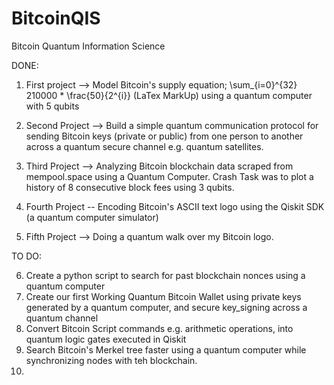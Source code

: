# BitcoinQIS
Bitcoin Quantum Information Science

DONE:

1. First project --> Model Bitcoin's supply equation;  \sum_{i=0}^{32} 210000 * \frac{50}{2^{i}} (LaTex MarkUp) using a quantum computer with 5 qubits

2. Second Project --> Build a simple quantum communication protocol for sending Bitcoin keys (private or public) from one person to another across a quantum secure channel e.g. quantum satellites.

3. Third Project --> Analyzing Bitcoin blockchain data scraped from mempool.space using a Quantum Computer. Crash Task was to plot a history of 8 consecutive block fees using 3 qubits.

4. Fourth Project -- Encoding Bitcoin's ASCII text logo using the Qiskit SDK (a quantum computer simulator)
   
5. Fifth Project --> Doing a quantum walk over my Bitcoin logo.

TO DO:

6. Create a python script to search for past blockchain nonces using a quantum computer
7. Create our first Working Quantum Bitcoin Wallet using private keys generated by a quantum computer, and secure key_signing across a quantum channel
8. Convert Bitcoin Script commands e.g. arithmetic operations, into quantum logic gates executed in Qiskit
9. Search Bitcoin's Merkel tree faster using a quantum computer while synchronizing nodes with teh blockchain.
10. 
